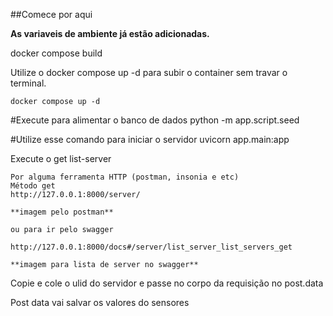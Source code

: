 ##Comece por aqui

**As variaveis de ambiente já estão adicionadas.**

docker compose build 

Utilize o docker compose up -d para subir o container sem travar o terminal.
```
docker compose up -d
```

#Execute para alimentar o banco de dados
python -m app.script.seed

#Utilize esse comando para iniciar o servidor 
uvicorn app.main:app

Execute o get list-server

```
Por alguma ferramenta HTTP (postman, insonia e etc)
Método get
http://127.0.0.1:8000/server/

**imagem pelo postman**

ou para ir pelo swagger

http://127.0.0.1:8000/docs#/server/list_server_list_servers_get

**imagem para lista de server no swagger**

```

Copie e cole o ulid do servidor e passe no corpo da requisição no post.data

Post data vai salvar os valores do sensores

